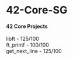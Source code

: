 # 42-Core-SG

**42 Core Projects**\
\
libft - 125/100\
ft_printf - 100/100\
get_next_line - 125/100
